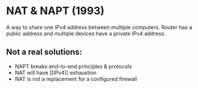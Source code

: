 # NAT & NAPT (1993)
A way to share one IPv4 address between multiple computers. Router has a public address and multiple devices have a private IPv4 address.

## Not a real solutions:
- NAPT breaks end-to-end principles & protocols
- NAT will have [[IPv4]] exhaustion
- NAT is not a replacement for a configured firewall